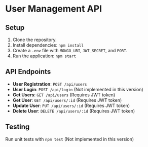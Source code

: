 # User Management API

## Setup

1. Clone the repository.
2. Install dependencies: `npm install`
3. Create a `.env` file with `MONGO_URI`, `JWT_SECRET`, and `PORT`.
4. Run the application: `npm start`

## API Endpoints

- **User Registration**: `POST /api/users`
- **User Login**: `POST /api/login` (Not implemented in this version)
- **Get Users**: `GET /api/users` (Requires JWT token)
- **Get User**: `GET /api/users/:id` (Requires JWT token)
- **Update User**: `PUT /api/users/:id` (Requires JWT token)
- **Delete User**: `DELETE /api/users/:id` (Requires JWT token)

## Testing

Run unit tests with `npm test` (Not implemented in this version)

